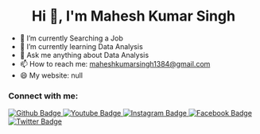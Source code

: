  <h1 align="center">Hi 👋, I'm Mahesh Kumar Singh</h1>

- 🔭 I’m currently Searching a Job
- 🌱 I’m currently learning Data Analysis 
- 💬 Ask me anything about  Data Analysis 
- 📫 How to reach me: maheshkumarsingh1384@gmail.com 
- 😄 My website: null
  
### Connect with me:
<div id="badges">
  <a href="https://github.com/maheshbabu0143">
    <img src="https://img.shields.io/badge/Github-white?style=for-the-badge&logo=Github&logoColor=black" alt="Github Badge"/>
  </a>
  <a href="https://www.youtube.com/channel/UCY2zTb94KfU3rnk8fBqUXTQ">  
    <img src="https://img.shields.io/badge/YouTube-red?style=for-the-badge&logo=youtube&logoColor=white" alt="Youtube Badge"/>
  </a>
   <a href="https://www.instagram.com/maheshbabu0143">
    <img src="https://img.shields.io/badge/Instagram-purple?style=for-the-badge&logo=instagram&logoColor=white" alt="Instagram Badge"/>
  </a>
   <a href="https://fb.com/maheshbabu0143">
    <img src="https://img.shields.io/badge/Facebook-blue?style=for-the-badge&logo=facebook&logoColor=white" alt="Facebook Badge"/>
  </a>
   <a href="https://twitter.com/maheshbabu0143">
    <img src="https://img.shields.io/badge/Twitter-blue?style=for-the-badge&logo=twitter&logoColor=white" alt="Twitter Badge"/>
  </a>
</div>

